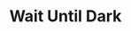 ---
layout: productions
title: Wait Until Dark
year: 1990
image:
category:
Theatre: Players by the Sea
cast:
  Carlino: Michael Lipp
crew:
external_links:
---